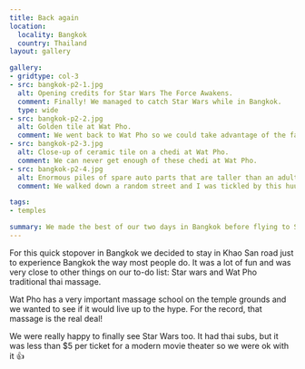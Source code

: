 ```yaml
---
title: Back again
location:
  locality: Bangkok
  country: Thailand
layout: gallery

gallery:
- gridtype: col-3
- src: bangkok-p2-1.jpg
  alt: Opening credits for Star Wars The Force Awakens.
  comment: Finally! We managed to catch Star Wars while in Bangkok.
  type: wide
- src: bangkok-p2-2.jpg
  alt: Golden tile at Wat Pho.
  comment: We went back to Wat Pho so we could take advantage of the famous traditional massage school located on the temple grounds.
- src: bangkok-p2-3.jpg
  alt: Close-up of ceramic tile on a chedi at Wat Pho.
  comment: We can never get enough of these chedi at Wat Pho.
- src: bangkok-p2-4.jpg
  alt: Enormous piles of spare auto parts that are taller than an adult.
  comment: We walked down a random street and I was tickled by this huuuge pile of auto parts.

tags:
- temples

summary: We made the best of our two days in Bangkok before flying to Singapore and Indonesia. Star Wars and massage, the good life!
---
```


For this quick stopover in Bangkok we decided to stay in Khao San road just to experience Bangkok the way most people do. It was a lot of fun and was very close to other things on our to-do list: Star wars and Wat Pho traditional thai massage.

Wat Pho has a very important massage school on the temple grounds and we wanted to see if it would live up to the hype. For the record, that massage is the real deal!

We were really happy to finally see Star Wars too. It had thai subs, but it was less than $5 per ticket for a modern movie theater so we were ok with it 👍
